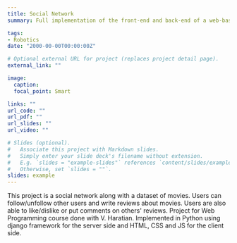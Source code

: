 ```yaml
---
title: Social Network
summary: Full implementation of the front-end and back-end of a web-based social network (a simpler version of facebook).

tags:
- Robotics
date: "2000-00-00T00:00:00Z"

# Optional external URL for project (replaces project detail page).
external_link: ""

image:
  caption:
  focal_point: Smart

links: ""
url_code: ""
url_pdf: ""
url_slides: ""
url_video: ""

# Slides (optional).
#   Associate this project with Markdown slides.
#   Simply enter your slide deck's filename without extension.
#   E.g. `slides = "example-slides"` references `content/slides/example-slides.md`.
#   Otherwise, set `slides = ""`.
slides: example
---
```


This project is a social network along with a dataset of movies. Users can follow/unfollow other users and write reviews about movies. Users are also able to like/dislike or put comments on others' reviews. Project for Web Programming course done with V. Haratian. Implemented in Python using django framework for the server side and HTML, CSS and JS for the client side.